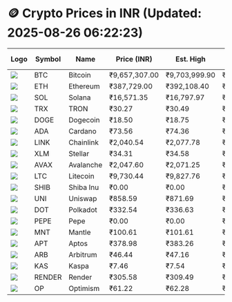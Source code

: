 # 🪙 Crypto Prices in INR (Updated: 2025-08-26 06:22:23)

| Logo | Symbol | Name       | Price (INR) | Est. High | Est. Low | Gross Profit | Fees | Net Profit | ROI % |
|------|--------|------------|-------------|-----------|----------|---------------|------|-------------|--------|
| ![](https://coin-images.coingecko.com/coins/images/1/large/bitcoin.png?1696501400) | BTC    | Bitcoin    | ₹9,657,307.00 | ₹9,703,999.90 | ₹9,610,614.10 | ₹971.69 | ₹200.00 | ₹771.69 | 0.77% |
| ![](https://coin-images.coingecko.com/coins/images/279/large/ethereum.png?1696501628) | ETH    | Ethereum   | ₹387,729.00 | ₹392,108.40 | ₹383,349.60 | ₹2,284.81 | ₹200.00 | ₹2,084.81 | 2.08% |
| ![](https://coin-images.coingecko.com/coins/images/4128/large/solana.png?1718769756) | SOL    | Solana     | ₹16,571.35 | ₹16,797.97 | ₹16,344.73 | ₹2,773.02 | ₹200.00 | ₹2,573.02 | 2.57% |
| ![](https://coin-images.coingecko.com/coins/images/1094/large/tron-logo.png?1696502193) | TRX    | TRON       | ₹30.27 | ₹30.49 | ₹30.05 | ₹1,467.58 | ₹200.00 | ₹1,267.58 | 1.27% |
| ![](https://coin-images.coingecko.com/coins/images/5/large/dogecoin.png?1696501409) | DOGE   | Dogecoin   | ₹18.50 | ₹18.75 | ₹18.25 | ₹2,695.30 | ₹200.00 | ₹2,495.30 | 2.50% |
| ![](https://coin-images.coingecko.com/coins/images/975/large/cardano.png?1696502090) | ADA    | Cardano    | ₹73.56 | ₹74.36 | ₹72.76 | ₹2,201.79 | ₹200.00 | ₹2,001.79 | 2.00% |
| ![](https://coin-images.coingecko.com/coins/images/877/large/chainlink-new-logo.png?1696502009) | LINK   | Chainlink  | ₹2,040.54 | ₹2,077.78 | ₹2,003.30 | ₹3,717.92 | ₹200.00 | ₹3,517.92 | 3.52% |
| ![](https://coin-images.coingecko.com/coins/images/100/large/fmpFRHHQ_400x400.jpg?1735231350) | XLM    | Stellar    | ₹34.31 | ₹34.58 | ₹34.04 | ₹1,604.14 | ₹200.00 | ₹1,404.14 | 1.40% |
| ![](https://coin-images.coingecko.com/coins/images/12559/large/Avalanche_Circle_RedWhite_Trans.png?1696512369) | AVAX   | Avalanche  | ₹2,047.60 | ₹2,071.25 | ₹2,023.95 | ₹2,336.61 | ₹200.00 | ₹2,136.61 | 2.14% |
| ![](https://coin-images.coingecko.com/coins/images/2/large/litecoin.png?1696501400) | LTC    | Litecoin   | ₹9,730.44 | ₹9,827.76 | ₹9,633.12 | ₹2,020.56 | ₹200.00 | ₹1,820.56 | 1.82% |
| ![](https://coin-images.coingecko.com/coins/images/11939/large/shiba.png?1696511800) | SHIB   | Shiba Inu  | ₹0.00 | ₹0.00 | ₹0.00 | ₹2,059.63 | ₹200.00 | ₹1,859.63 | 1.86% |
| ![](https://coin-images.coingecko.com/coins/images/12504/large/uniswap-logo.png?1720676669) | UNI    | Uniswap    | ₹858.59 | ₹871.69 | ₹845.49 | ₹3,099.76 | ₹200.00 | ₹2,899.76 | 2.90% |
| ![](https://coin-images.coingecko.com/coins/images/12171/large/polkadot.png?1696512008) | DOT    | Polkadot   | ₹332.54 | ₹336.63 | ₹328.45 | ₹2,489.87 | ₹200.00 | ₹2,289.87 | 2.29% |
| ![](https://coin-images.coingecko.com/coins/images/29850/large/pepe-token.jpeg?1696528776) | PEPE   | Pepe       | ₹0.00 | ₹0.00 | ₹0.00 | ₹2,955.53 | ₹200.00 | ₹2,755.53 | 2.76% |
| ![](https://coin-images.coingecko.com/coins/images/30980/large/Mantle-Logo-mark.png?1739213200) | MNT    | Mantle     | ₹100.61 | ₹101.61 | ₹99.61 | ₹1,999.72 | ₹200.00 | ₹1,799.72 | 1.80% |
| ![](https://coin-images.coingecko.com/coins/images/26455/large/aptos_round.png?1696525528) | APT    | Aptos      | ₹378.98 | ₹383.26 | ₹374.70 | ₹2,284.22 | ₹200.00 | ₹2,084.22 | 2.08% |
| ![](https://coin-images.coingecko.com/coins/images/16547/large/arb.jpg?1721358242) | ARB    | Arbitrum   | ₹46.44 | ₹47.16 | ₹45.72 | ₹3,142.94 | ₹200.00 | ₹2,942.94 | 2.94% |
| ![](https://coin-images.coingecko.com/coins/images/25751/large/kaspa-icon-exchanges.png?1696524837) | KAS    | Kaspa      | ₹7.46 | ₹7.54 | ₹7.38 | ₹2,277.66 | ₹200.00 | ₹2,077.66 | 2.08% |
| ![](https://coin-images.coingecko.com/coins/images/11636/large/rndr.png?1696511529) | RENDER | Render     | ₹305.58 | ₹309.49 | ₹301.67 | ₹2,590.56 | ₹200.00 | ₹2,390.56 | 2.39% |
| ![](https://coin-images.coingecko.com/coins/images/25244/large/Optimism.png?1696524385) | OP     | Optimism   | ₹61.22 | ₹62.28 | ₹60.16 | ₹3,525.63 | ₹200.00 | ₹3,325.63 | 3.33% |
